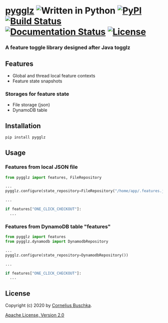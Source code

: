 # [pygglz](https://github.com/pygglz/pygglz) ![Written in Python](https://img.shields.io/badge/python-3.6,%203.7,%203.8-blue.svg) [![PyPI](https://img.shields.io/pypi/v/pygglz)](https://pypi.org/project/pygglz/) [![Build Status](https://travis-ci.com/pygglz/pygglz.svg?branch=master)](https://travis-ci.com/pygglz/pygglz) [![Documentation Status](https://readthedocs.org/projects/pygglz/badge/?version=latest)](https://pygglz.readthedocs.io/en/latest/?badge=latest) [![License](https://img.shields.io/badge/License-Apache%202.0-blue.svg)](https://github.com/pygglz/pygglz/blob/master/license.txt)

### A feature toggle library designed after Java togglz

## Features
* Global and thread local feature contexts
* Feature state snapshots

### Storages for feature state
* File storage (json)
* DynamoDB table

## Installation

```bash
pip install pygglz
```

## Usage

### Features from local JSON file

```python
from pygglz import features, FileRepository

...
pygglz.configure(state_repository=FileRepository("/home/app/.features.json"))

...

if features["ONE_CLICK_CHECKOUT"]:
  ...
```

### Features from DynamoDB table "features"

```python
from pygglz import features
from pygglz.dynamodb import DynamodbRepository

...
pygglz.configure(state_repository=DynamodbRepository())

...

if features["ONE_CLICK_CHECKOUT"]:
  ...
```

## License
Copyright (c) 2020 by [Cornelius Buschka](https://github.com/cbuschka).

[Apache License, Version 2.0](./license.txt)
